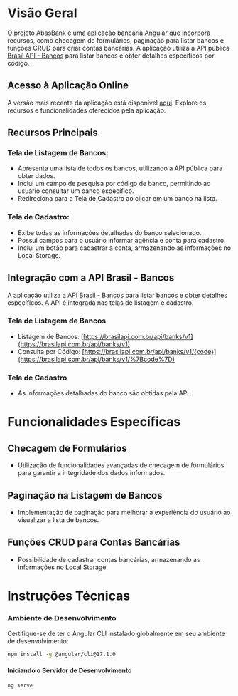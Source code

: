 # Visão Geral

O projeto AbasBank é uma aplicação bancária Angular que incorpora recursos, como checagem de formulários, paginação para listar bancos e funções CRUD para criar contas bancárias. A aplicação utiliza a API pública [Brasil API - Bancos](https://brasilapi.com.br/api/banks/v1) para listar bancos e obter detalhes específicos por código.

## Acesso à Aplicação Online

A versão mais recente da aplicação está disponível [aqui](https://abas-bank-joao.vercel.app/). Explore os recursos e funcionalidades oferecidos pela aplicação.

## Recursos Principais

### Tela de Listagem de Bancos:

- Apresenta uma lista de todos os bancos, utilizando a API pública para obter dados.
- Inclui um campo de pesquisa por código de banco, permitindo ao usuário consultar um banco específico.
- Redireciona para a Tela de Cadastro ao clicar em um banco na lista.

### Tela de Cadastro:

- Exibe todas as informações detalhadas do banco selecionado.
- Possui campos para o usuário informar agência e conta para cadastro.
- Inclui um botão para cadastrar a conta, armazenando as informações no Local Storage.

## Integração com a API Brasil - Bancos

A aplicação utiliza a [API Brasil - Bancos](https://brasilapi.com.br/docs#tag/BANKS) para listar bancos e obter detalhes específicos. A API é integrada nas telas de listagem e cadastro.

### Tela de Listagem de Bancos

- Listagem de Bancos: [https://brasilapi.com.br/api/banks/v1](https://brasilapi.com.br/api/banks/v1)
- Consulta por Código: [https://brasilapi.com.br/api/banks/v1/{code}](https://brasilapi.com.br/api/banks/v1/%7Bcode%7D)

### Tela de Cadastro

- As informações detalhadas do banco são obtidas pela API.

# Funcionalidades Específicas

## Checagem de Formulários

- Utilização de funcionalidades avançadas de checagem de formulários para garantir a integridade dos dados informados.

## Paginação na Listagem de Bancos

- Implementação de paginação para melhorar a experiência do usuário ao visualizar a lista de bancos.

## Funções CRUD para Contas Bancárias

- Possibilidade de cadastrar contas bancárias, armazenando as informações no Local Storage.

# Instruções Técnicas

### Ambiente de Desenvolvimento

Certifique-se de ter o Angular CLI instalado globalmente em seu ambiente de desenvolvimento:

```bash
npm install -g @angular/cli@17.1.0
```
#### Iniciando o Servidor de Desenvolvimento

```bash
ng serve
```
